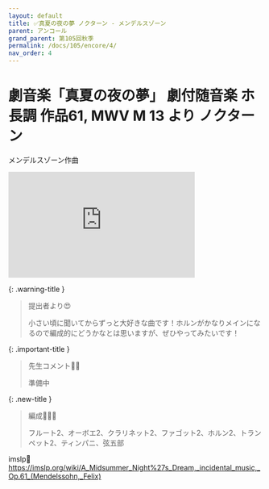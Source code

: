 ```yaml
---
layout: default
title: ✅真夏の夜の夢 ノクターン - メンデルスゾーン
parent: アンコール
grand_parent: 第105回秋季
permalink: /docs/105/encore/4/
nav_order: 4
---
```


# 劇音楽「真夏の夜の夢」 劇付随音楽 ホ長調 作品61, MWV M 13 より ノクターン

メンデルスゾーン作曲

<iframe width="370" height="210" src="https://www.youtube.com/embed/IdW0f_m5c94?si=7bbSsknWwnQqEgVC" title="YouTube video player" frameborder="0" allow="accelerometer; autoplay; clipboard-write; encrypted-media; gyroscope; picture-in-picture; web-share" referrerpolicy="strict-origin-when-cross-origin" allowfullscreen></iframe>

{: .warning-title }
> 提出者より😍
>
> 小さい頃に聞いてからずっと大好きな曲です！ホルンがかなりメインになるので編成的にどうかなとは思いますが、ぜひやってみたいです！

{: .important-title }
> 先生コメント🤵‍♂️
>
> 準備中

{: .new-title }
> 編成🎻🎺🥁
>
> フルート2、オーボエ2、クラリネット2、ファゴット2、ホルン2、トランペット2、ティンパニ、弦五部

imslp🎼
<a href="https://imslp.org/wiki/A_Midsummer_Night%27s_Dream,_incidental_music,_Op.61_(Mendelssohn,_Felix)">https://imslp.org/wiki/A_Midsummer_Night%27s_Dream,_incidental_music,_Op.61_(Mendelssohn,_Felix)</a>